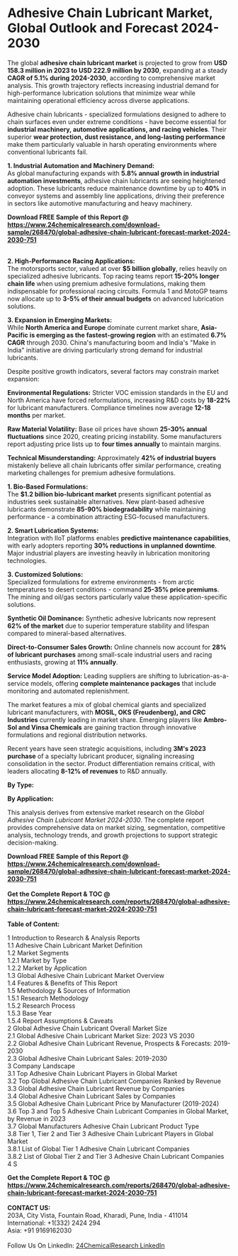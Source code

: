 <h1>Adhesive Chain Lubricant Market, Global Outlook and Forecast 2024-2030</h1><p>The global <strong>adhesive chain lubricant market</strong> is projected to grow from <strong>USD 158.3 million in 2023 to USD 222.9 million by 2030</strong>, expanding at a steady <strong>CAGR of 5.1% during 2024-2030</strong>, according to comprehensive market analysis. This growth trajectory reflects increasing industrial demand for high-performance lubrication solutions that minimize wear while maintaining operational efficiency across diverse applications.</p><p>Adhesive chain lubricants - specialized formulations designed to adhere to chain surfaces even under extreme conditions - have become essential for <strong>industrial machinery, automotive applications, and racing vehicles</strong>. Their superior <strong>wear protection, dust resistance, and long-lasting performance</strong> make them particularly valuable in harsh operating environments where conventional lubricants fail.</p><p><strong>1. Industrial Automation and Machinery Demand:</strong><br>
As global manufacturing expands with <strong>5.8% annual growth in industrial automation investments</strong>, adhesive chain lubricants are seeing heightened adoption. These lubricants reduce maintenance downtime by up to <strong>40%</strong> in conveyor systems and assembly line applications, driving their preference in sectors like automotive manufacturing and heavy machinery.</p><div><b>Download FREE Sample of this Report @ 
            <a href="https://www.24chemicalresearch.com/download-sample/268470/global-adhesive-chain-lubricant-forecast-market-2024-2030-751">
            https://www.24chemicalresearch.com/download-sample/268470/global-adhesive-chain-lubricant-forecast-market-2024-2030-751</a></b></div><br><p><strong>2. High-Performance Racing Applications:</strong><br>
The motorsports sector, valued at over <strong>$5 billion globally</strong>, relies heavily on specialized adhesive lubricants. Top racing teams report <strong>15-20% longer chain life</strong> when using premium adhesive formulations, making them indispensable for professional racing circuits. Formula 1 and MotoGP teams now allocate up to <strong>3-5% of their annual budgets</strong> on advanced lubrication solutions.</p><p><strong>3. Expansion in Emerging Markets:</strong><br>
While <strong>North America and Europe</strong> dominate current market share, <strong>Asia-Pacific is emerging as the fastest-growing region</strong> with an estimated <strong>6.7% CAGR</strong> through 2030. China's manufacturing boom and India's "Make in India" initiative are driving particularly strong demand for industrial lubricants.</p><p>Despite positive growth indicators, several factors may constrain market expansion:</p><p><strong>Environmental Regulations:</strong> Stricter VOC emission standards in the EU and North America have forced reformulations, increasing R&amp;D costs by <strong>18-22%</strong> for lubricant manufacturers. Compliance timelines now average <strong>12-18 months</strong> per market.</p><p><strong>Raw Material Volatility:</strong> Base oil prices have shown <strong>25-30% annual fluctuations</strong> since 2020, creating pricing instability. Some manufacturers report adjusting price lists up to <strong>four times annually</strong> to maintain margins.</p><p><strong>Technical Misunderstanding:</strong> Approximately <strong>42% of industrial buyers</strong> mistakenly believe all chain lubricants offer similar performance, creating marketing challenges for premium adhesive formulations.</p><p><strong>1. Bio-Based Formulations:</strong><br>
The <strong>$1.2 billion bio-lubricant market</strong> presents significant potential as industries seek sustainable alternatives. New plant-based adhesive lubricants demonstrate <strong>85-90% biodegradability</strong> while maintaining performance - a combination attracting ESG-focused manufacturers.</p><p><strong>2. Smart Lubrication Systems:</strong><br>
Integration with IIoT platforms enables <strong>predictive maintenance capabilities</strong>, with early adopters reporting <strong>30% reductions in unplanned downtime</strong>. Major industrial players are investing heavily in lubrication monitoring technologies.</p><p><strong>3. Customized Solutions:</strong><br>
Specialized formulations for extreme environments - from arctic temperatures to desert conditions - command <strong>25-35% price premiums</strong>. The mining and oil/gas sectors particularly value these application-specific solutions.</p><p><strong>Synthetic Oil Dominance:</strong> Synthetic adhesive lubricants now represent <strong>62% of the market</strong> due to superior temperature stability and lifespan compared to mineral-based alternatives.</p><p><strong>Direct-to-Consumer Sales Growth:</strong> Online channels now account for <strong>28% of lubricant purchases</strong> among small-scale industrial users and racing enthusiasts, growing at <strong>11% annually</strong>.</p><p><strong>Service Model Adoption:</strong> Leading suppliers are shifting to lubrication-as-a-service models, offering <strong>complete maintenance packages</strong> that include monitoring and automated replenishment.</p><p>The market features a mix of global chemical giants and specialized lubricant manufacturers, with <strong>MOSIL, OKS (Freudenberg), and CRC Industries</strong> currently leading in market share. Emerging players like <strong>Ambro-Sol and Vinsa Chemicals</strong> are gaining traction through innovative formulations and regional distribution networks.</p><p>Recent years have seen strategic acquisitions, including <strong>3M's 2023 purchase</strong> of a specialty lubricant producer, signaling increasing consolidation in the sector. Product differentiation remains critical, with leaders allocating <strong>8-12% of revenues</strong> to R&amp;D annually.</p><p><strong>By Type:</strong></p><p><strong>By Application:</strong></p><p>This analysis derives from extensive market research on the <em>Global Adhesive Chain Lubricant Market 2024-2030</em>. The complete report provides comprehensive data on market sizing, segmentation, competitive analysis, technology trends, and growth projections to support strategic decision-making.</p><div><b>Download FREE Sample of this Report @ 
            <a href="https://www.24chemicalresearch.com/download-sample/268470/global-adhesive-chain-lubricant-forecast-market-2024-2030-751">
            https://www.24chemicalresearch.com/download-sample/268470/global-adhesive-chain-lubricant-forecast-market-2024-2030-751</a></b></div><br><div><b>Get the Complete Report & TOC @ 
            <a href="https://www.24chemicalresearch.com/reports/268470/global-adhesive-chain-lubricant-forecast-market-2024-2030-751">
            https://www.24chemicalresearch.com/reports/268470/global-adhesive-chain-lubricant-forecast-market-2024-2030-751</a></b></div><br>
            <b>Table of Content:</b><p>1 Introduction to Research & Analysis Reports<br />
    1.1 Adhesive Chain Lubricant Market Definition<br />
    1.2 Market Segments<br />
        1.2.1 Market by Type<br />
        1.2.2 Market by Application<br />
    1.3 Global Adhesive Chain Lubricant Market Overview<br />
    1.4 Features & Benefits of This Report<br />
    1.5 Methodology & Sources of Information<br />
        1.5.1 Research Methodology<br />
        1.5.2 Research Process<br />
        1.5.3 Base Year<br />
        1.5.4 Report Assumptions & Caveats<br />
2 Global Adhesive Chain Lubricant Overall Market Size<br />
    2.1 Global Adhesive Chain Lubricant Market Size: 2023 VS 2030<br />
    2.2 Global Adhesive Chain Lubricant Revenue, Prospects & Forecasts: 2019-2030<br />
    2.3 Global Adhesive Chain Lubricant Sales: 2019-2030<br />
3 Company Landscape<br />
    3.1 Top Adhesive Chain Lubricant Players in Global Market<br />
    3.2 Top Global Adhesive Chain Lubricant Companies Ranked by Revenue<br />
    3.3 Global Adhesive Chain Lubricant Revenue by Companies<br />
    3.4 Global Adhesive Chain Lubricant Sales by Companies<br />
    3.5 Global Adhesive Chain Lubricant Price by Manufacturer (2019-2024)<br />
    3.6 Top 3 and Top 5 Adhesive Chain Lubricant Companies in Global Market, by Revenue in 2023<br />
    3.7 Global Manufacturers Adhesive Chain Lubricant Product Type<br />
    3.8 Tier 1, Tier 2 and Tier 3 Adhesive Chain Lubricant Players in Global Market<br />
        3.8.1 List of Global Tier 1 Adhesive Chain Lubricant Companies<br />
        3.8.2 List of Global Tier 2 and Tier 3 Adhesive Chain Lubricant Companies<br />
4 S</p><div><b>Get the Complete Report & TOC @ 
            <a href="https://www.24chemicalresearch.com/reports/268470/global-adhesive-chain-lubricant-forecast-market-2024-2030-751">
            https://www.24chemicalresearch.com/reports/268470/global-adhesive-chain-lubricant-forecast-market-2024-2030-751</a></b></div><br><b>CONTACT US:</b><br>
            203A, City Vista, Fountain Road, Kharadi, Pune, India - 411014<br>
            International: +1(332) 2424 294<br>
            Asia: +91 9169162030 <br><br>
            Follow Us On LinkedIn: <a href="https://www.linkedin.com/company/24chemicalresearch/">24ChemicalResearch LinkedIn</a>